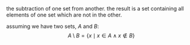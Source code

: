 the subtraction of one set from another. the result is a set containing all elements of one set which are not in the other.

assuming we have two sets, $A$ and $B$:
$$A\setminus B = \{ x \mid x \in A \land x \notin B \}$$
